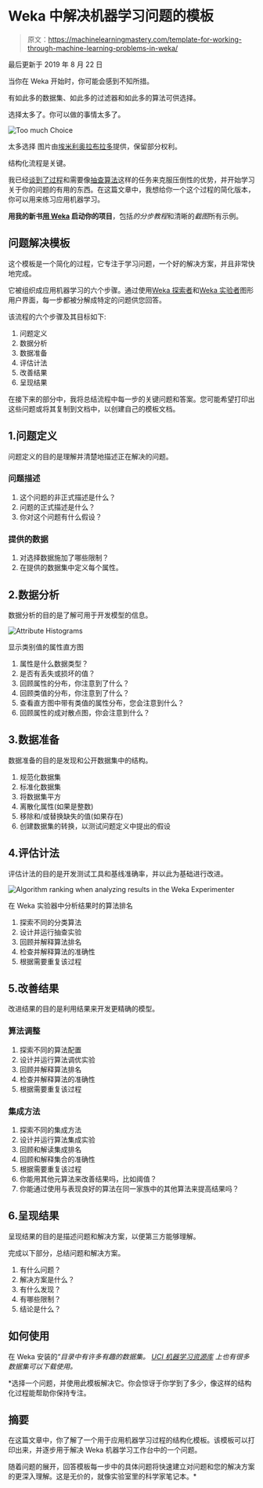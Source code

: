# Weka 中解决机器学习问题的模板

> 原文：<https://machinelearningmastery.com/template-for-working-through-machine-learning-problems-in-weka/>

最后更新于 2019 年 8 月 22 日

当你在 Weka 开始时，你可能会感到不知所措。

有如此多的数据集、如此多的过滤器和如此多的算法可供选择。

选择太多了。你可以做的事情太多了。

![Too much Choice](https://machinelearningmastery.com/wp-content/uploads/2014/03/choice.jpg)

太多选择
图片由[埃米利奥拉布拉多](https://www.flickr.com/photos/3059349393/3786855827/sizes/l/)提供，保留部分权利。

结构化流程是关键。

我已经[谈到了过程](https://machinelearningmastery.com/4-steps-to-get-started-in-machine-learning/ "4-Steps to Get Started in Machine Learning: The Top-Down Strategy for Beginners to Start and Practice")和需要像[抽查算法](https://machinelearningmastery.com/why-you-should-be-spot-checking-algorithms-on-your-machine-learning-problems/ "Why you should be Spot-Checking Algorithms on your Machine Learning Problems")这样的任务来克服压倒性的优势，并开始学习关于你的问题的有用的东西。在这篇文章中，我想给你一个这个过程的简化版本，你可以用来练习应用机器学习。

**用我的新书[用 Weka](https://machinelearningmastery.com/machine-learning-mastery-weka/) 启动你的项目**，包括*的分步教程*和清晰的*截图*所有示例。

## 问题解决模板

这个模板是一个简化的过程，它专注于学习问题，一个好的解决方案，并且非常快地完成。

它被组织成应用机器学习的六个步骤。通过使用[Weka 探索者](https://machinelearningmastery.com/how-to-run-your-first-classifier-in-weka/ "How to Run Your First Classifier in Weka")和[Weka 实验者](https://machinelearningmastery.com/design-and-run-your-first-experiment-in-weka/ "Design and Run your First Experiment in Weka")图形用户界面，每一步都被分解成特定的问题供您回答。

该流程的六个步骤及其目标如下:

1.  问题定义
2.  数据分析
3.  数据准备
4.  评估计法
5.  改善结果
6.  呈现结果

在接下来的部分中，我将总结流程中每一步的关键问题和答案。您可能希望打印出这些问题或将其复制到文档中，以创建自己的模板文档。

## 1.问题定义

问题定义的目的是理解并清楚地描述正在解决的问题。

### 问题描述

1.  这个问题的非正式描述是什么？
2.  问题的正式描述是什么？
3.  你对这个问题有什么假设？

### 提供的数据

1.  对选择数据施加了哪些限制？
2.  在提供的数据集中定义每个属性。

## 2.数据分析

数据分析的目的是了解可用于开发模型的信息。

![Attribute Histograms](https://machinelearningmastery.com/wp-content/uploads/2014/02/histograms.png)

显示类别值的属性直方图

1.  属性是什么数据类型？
2.  是否有丢失或损坏的值？
3.  回顾属性的分布，你注意到了什么？
4.  回顾类值的分布，你注意到了什么？
5.  查看直方图中带有类值的属性分布，您会注意到什么？
6.  回顾属性的成对散点图，你会注意到什么？

## 3.数据准备

数据准备的目的是发现和公开数据集中的结构。

1.  规范化数据集
2.  标准化数据集
3.  将数据集平方
4.  离散化属性(如果是整数)
5.  移除和/或替换缺失的值(如果存在)
6.  创建数据集的转换，以测试问题定义中提出的假设

## 4.评估计法

评估计法的目的是开发测试工具和基线准确率，并以此为基础进行改进。

![Algorithm ranking when analyzing results in the Weka Experimenter](https://machinelearningmastery.com/wp-content/uploads/2014/02/Screen-Shot-2014-02-25-at-5.30.54-AM.png)

在 Weka 实验器中分析结果时的算法排名

1.  探索不同的分类算法
2.  设计并运行抽查实验
3.  回顾并解释算法排名
4.  检查并解释算法的准确性
5.  根据需要重复该过程

## 5.改善结果

改进结果的目的是利用结果来开发更精确的模型。

### 算法调整

1.  探索不同的算法配置
2.  设计并运行算法调优实验
3.  回顾并解释算法排名
4.  检查并解释算法的准确性
5.  根据需要重复该过程

### 集成方法

1.  探索不同的集成方法
2.  设计并运行算法集成实验
3.  回顾和解读集成排名
4.  回顾和解释集合的准确性
5.  根据需要重复该过程
6.  你能用其他元算法来改善结果吗，比如阈值？
7.  你能通过使用与表现良好的算法在同一家族中的其他算法来提高结果吗？

## 6.呈现结果

呈现结果的目的是描述问题和解决方案，以便第三方能够理解。

完成以下部分，总结问题和解决方案。

1.  有什么问题？
2.  解决方案是什么？
3.  有什么发现？
4.  有哪些限制？
5.  结论是什么？

## 如何使用

在 Weka 安装的“*目录中有许多有趣的数据集。 [UCI 机器学习资源库](https://archive.ics.uci.edu/ml/) 上也有很多数据集可以下载使用。*

 *选择一个问题，并使用此模板解决它。你会惊讶于你学到了多少，像这样的结构化过程能帮助你保持专注。

## 摘要

在这篇文章中，你了解了一个用于应用机器学习过程的结构化模板。该模板可以打印出来，并逐步用于解决 Weka 机器学习工作台中的一个问题。

随着问题的展开，回答模板每一步中的具体问题将快速建立对问题和您的解决方案的更深入理解。这是无价的，就像实验室里的科学家笔记本。*
